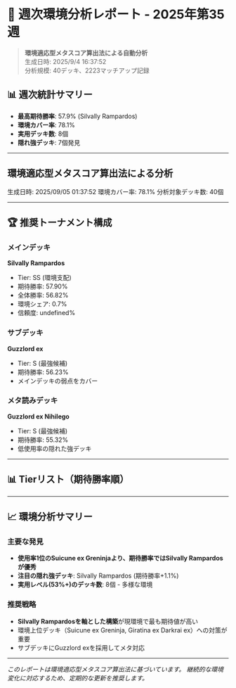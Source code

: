 # 📅 週次環境分析レポート - 2025年第35週

> **環境適応型メタスコア算出法による自動分析**  
> 生成日時: 2025/9/4 16:37:52  
> 分析規模: 40デッキ、2223マッチアップ記録


## 📊 週次統計サマリー

- **最高期待勝率**: 57.9% (Silvally Rampardos)
- **環境カバー率**: 78.1%
- **実用デッキ数**: 8個
- **隠れ強デッキ**: 7個発見

---

## 環境適応型メタスコア算出法による分析
生成日時: 2025/09/05 01:37:52
環境カバー率: 78.1%
分析対象デッキ数: 40個

---

## 🏆 推奨トーナメント構成

### メインデッキ
**Silvally Rampardos**
- Tier: SS (環境支配)
- 期待勝率: 57.90%
- 全体勝率: 56.82%
- 環境シェア: 0.7%
- 信頼度: undefined%

### サブデッキ
**Guzzlord ex**
- Tier: S (最強候補)
- 期待勝率: 56.23%
- メインデッキの弱点をカバー

### メタ読みデッキ
**Guzzlord ex Nihilego**
- Tier: S (最強候補)
- 期待勝率: 55.32%
- 低使用率の隠れた強デッキ

---

## 📊 Tierリスト（期待勝率順）


---

## 📈 環境分析サマリー

### 主要な発見
- **使用率1位のSuicune ex Greninjaより、期待勝率ではSilvally Rampardosが優秀**
- **注目の隠れ強デッキ**: Silvally Rampardos (期待勝率+1.1%)
- **実用レベル(53%+)のデッキ数**: 8個 - 多様な環境

### 推奨戦略
- **Silvally Rampardosを軸とした構築**が現環境で最も期待値が高い
- 環境上位デッキ（Suicune ex Greninja, Giratina ex Darkrai ex）への対策が重要
- サブデッキにGuzzlord exを採用してメタ対応

---

*このレポートは環境適応型メタスコア算出法に基づいています。*
*継続的な環境変化に対応するため、定期的な更新を推奨します。*
